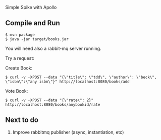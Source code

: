 Simple Spike with Apollo

Compile and Run
---------------

    $ mvn package
    $ java -jar target/books.jar

You will need also a rabbit-mq server running.

Try a request:

Create Book:

    $ curl -v -XPOST --data "{\"title\": \"tdd\", \"author\": \"beck\", \"isbn\":\"any isbn\"}" http://localhost:8080/books/add

Vote Book:

    $ curl -v -XPOST --data "{\"rate\": 2}" http://localhost:8080/books/anybookid/rate

Next to do
----------

1) Improve rabbitmq publisher (async, instantiation, etc)

